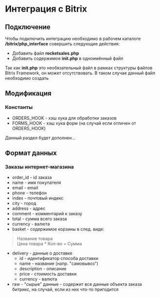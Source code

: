 # Интеграция с Bitrix

## Подключение
Чтобы подключить интеграцию необходимо в рабочем каталоге **/bitrix/php_interface** совершить следующие действия:
* Добавить файл **rocketsales.php**
* Добавить содержимое **init.php** в одноимённый файл

Так как **init.php** это необязательный файл в рамках структуры файлов Bitrix Framework, он может отсутствовать. В таком случае данный файл необходимо создать

## Модификация
### Константы
* ORDERS_HOOK - хэш хука для обработки заказов
* FORMS_HOOK - хэш хука форм (на случай если отличен от ORDERS_HOOK)

Данный раздел будет дополнен...

## Формат данных
### Заказы интернет-магазина
* order_id - id заказа
* name - имя покупателя
* email - email
* phone - телефон
* index - почтовый индекс
* city - город
* address - адрес
* comment - комментарий к заказу
* total - сумма всего заказа
* currency - валюта
* basket - содержимое корзины в след. виде:  
> Название товара  
> Цена товара * Кол-во = Сумма
* delivery - данные о доставке
    * id - идентификатор способа доставки
    * name - название (напр. "самовывоз")
    * description - описание
    * price - стоимость доставки
    * currency - валюта
* raw - "сырые" данные - содержит все данные объекта заказа битрикс, на случай, если из них что-то пригодится
